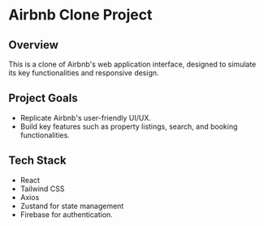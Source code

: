 # Airbnb Clone Project

## Overview

This is a clone of Airbnb's web application interface, designed to simulate its key functionalities and responsive design.

## Project Goals

- Replicate Airbnb's user-friendly UI/UX.
- Build key features such as property listings, search, and booking functionalities.

## Tech Stack

- React
- Tailwind CSS
- Axios
- Zustand for state management
- Firebase for authentication.
